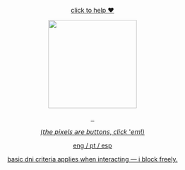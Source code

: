 <p align="center">
<a href="https://wearethechange.carrd.co/"
   target="_blank" rel="external nofollow" >
      click to help ❤️
</a>
<p align="center">
    <img width="200" src="https://github.com/user-attachments/assets/bd06e3c8-7823-4cc5-ab4e-835a841c377d" alt="">
</p>

<p align="center">
<a href="https://wolfbrothers.atabook.org/"
   target="_blank" rel="external nofollow">
      <img src="https://github.com/user-attachments/assets/755e6f65-f296-4512-a974-e1e4a237f445" alt="" >
<a 
href="https://rentry.co/vilasong"
   target="_blank" rel="external nofollow">
          <img src="https://github.com/user-attachments/assets/843b6ed2-1e99-4b46-8834-425ff33d1643" alt="" >
        <a href="https://rentry.co/vilasong"
   target="_blank" rel="external nofollow">
      <img src="https://github.com/user-attachments/assets/b6f7e888-5497-4942-aa76-7722690ba069" alt="" >
</p>

<p align="center">
    (𝘵𝘩𝘦 𝘱𝘪𝘹𝘦𝘭𝘴 𝘢𝘳𝘦 𝘣𝘶𝘵𝘵𝘰𝘯𝘴, 𝘤𝘭𝘪𝘤𝘬 '𝘦𝘮!)
    <p align="center">
eng / pt / esp
<p align="center">
 basic dni criteria applies when interacting — i block freely.
</p>

